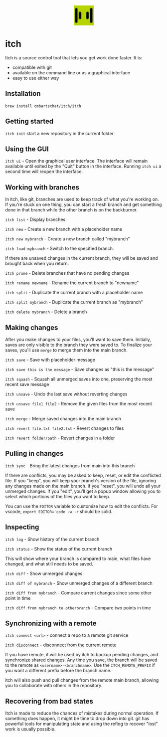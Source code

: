 <p align="center"><img src="https://raw.githubusercontent.com/cmbartschat/itch/refs/heads/main/src/command/ui-favicon.svg" width="64" height="64" alt="logo"></p>

# itch

Itch is a source control tool that lets you get work done faster. It is:

- compatible with git
- available on the command line or as a graphical interface
- easy to use either way

## Installation

`brew install cmbartschat/itch/itch`

## Getting started

`itch init` start a new repository in the current folder

## Using the GUI

`itch ui` - Open the graphical user interface. The interface will remain available until exited by the "Quit" button in the interface. Running `itch ui` a second time will reopen the interface.

## Working with branches

In itch, like git, branches are used to keep track of what you're working on. If you're stuck on one thing, you can start a fresh branch and get something done in that branch while the other branch is on the backburner.

`itch list` - Display branches

`itch new` - Create a new branch with a placeholder name

`itch new mybranch` - Create a new branch called "mybranch"

`itch load mybranch` - Switch to the specified branch.

If there are unsaved changes in the current branch, they will be saved and brought back when you return.

`itch prune` - Delete branches that have no pending changes

`itch rename newname` - Rename the current branch to "newname"

`itch split` - Duplicate the current branch with a placeholder name

`itch split mybranch` - Duplicate the current branch as "mybranch"

`itch delete mybranch` - Delete a branch

## Making changes

After you make changes to your files, you'll want to save them. Initially, saves are only visible to the branch they were saved to. To finalize your saves, you'll use `merge` to merge them into the main branch.

`itch save` - Save with placeholder message

`itch save this is the message` - Save changes as "this is the message"

`itch squash` - Squash all unmerged saves into one, preserving the most recent save message

`itch unsave` - Undo the last save without reverting changes

`itch unsave file1 file2` - Remove the given files from the most recent save

`itch merge` - Merge saved changes into the main branch

`itch revert file.txt file2.txt` - Revert changes to files

`itch revert folder/path` - Revert changes in a folder

## Pulling in changes

`itch sync` - Bring the latest changes from main into this branch

If there are conflicts, you may be asked to keep, reset, or edit the conflicted file. If you "keep", you will keep your branch's version of the file, ignoring any changes made on the main branch. If you "reset", you will undo all your unmerged changes. If you "edit", you'll get a popup window allowing you to select which portions of the files you want to keep.

You can use the `EDITOR` variable to customize how to edit the conflicts. For vscode, `export EDITOR='code -w -r` should be solid.

## Inspecting

`itch log` - Show history of the current branch

`itch status` - Show the status of the current branch

This will show where your branch is compared to main, what files have changed, and what still needs to be saved.

`itch diff` - Show unmerged changes

`itch diff of mybranch` - Show unmerged changes of a different branch

`itch diff from mybranch` - Compare current changes since some other point in time

`itch diff from mybranch to otherbranch` - Compare two points in time

## Synchronizing with a remote

`itch connect <url>` - connect a repo to a remote git service

`itch disconnect` - disconnect from the current remote

If you have remote, it will be used by itch to backup pending changes, and synchronize shared changes. Any time you save, the branch will be saved to the remote as `<username>-<branchname>`. Use the `ITCH_REMOTE_PREFIX` if you want a different prefix before the branch name.

itch will also push and pull changes from the remote main branch, allowing you to collaborate with others in the repository.

## Recovering from bad states

Itch is made to reduce the chances of mistakes during normal operation. If something does happen, it might be time to drop down into git. git has powerful tools for manipulating state and using the reflog to recover "lost" work is usually possible.
